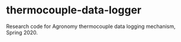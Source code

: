 # thermocouple-data-logger
Research code for Agronomy thermocouple data logging mechanism, Spring 2020.
